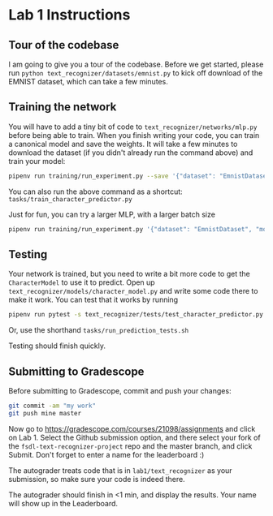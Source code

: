# Lab 1 Instructions

## Tour of the codebase

I am going to give you a tour of the codebase.
Before we get started, please run `python text_recognizer/datasets/emnist.py` to kick off download of the EMNIST dataset, which can take a few minutes.

## Training the network

You will have to add a tiny bit of code to `text_recognizer/networks/mlp.py` before being able to train.
When you finish writing your code, you can train a canonical model and save the weights.
It will take a few minutes to download the dataset (if you didn't already run the command above) and train your model:

```sh
pipenv run training/run_experiment.py --save '{"dataset": "EmnistDataset", "model": "CharacterModel", "network": "mlp"}'
```

You can also run the above command as a shortcut: `tasks/train_character_predictor.py`

Just for fun, you can try a larger MLP, with a larger batch size

```sh
pipenv run training/run_experiment.py '{"dataset": "EmnistDataset", "model": "CharacterModel", "network": "mlp", "network_args": {"num_layers": 8}} "train_args": {"batch_size": 256}'
```

## Testing

Your network is trained, but you need to write a bit more code to get the `CharacterModel` to use it to predict.
Open up `text_recognizer/models/character_model.py` and write some code there to make it work.
You can test that it works by running

```sh
pipenv run pytest -s text_recognizer/tests/test_character_predictor.py
```

Or, use the shorthand `tasks/run_prediction_tests.sh`

Testing should finish quickly.

## Submitting to Gradescope

Before submitting to Gradescope, commit and push your changes:

```sh
git commit -am "my work"
git push mine master
```

Now go to https://gradescope.com/courses/21098/assignments and click on Lab 1.
Select the Github submission option, and there select your fork of the `fsdl-text-recognizer-project` repo and the master branch, and click Submit.
Don't forget to enter a name for the leaderboard :)

The autograder treats code that is in `lab1/text_recognizer` as your submission, so make sure your code is indeed there.

The autograder should finish in <1 min, and display the results.
Your name will show up in the Leaderboard.

